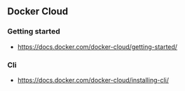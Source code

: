 ## Docker Cloud


### Getting started 
- https://docs.docker.com/docker-cloud/getting-started/

###  Cli
- https://docs.docker.com/docker-cloud/installing-cli/


